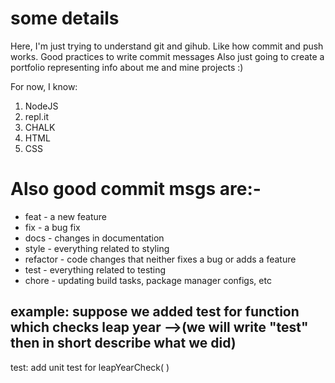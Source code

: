 # some details

Here, I'm just trying to understand git and gihub.
Like how commit and push works.
Good practices to write commit messages
Also just going to create a portfolio representing info about me and mine projects :)

For now, I know:

1. NodeJS
1. repl.it
1. CHALK
1. HTML
1. CSS

# Also good commit msgs are:-

* feat - a new feature
* fix - a bug fix
* docs - changes in documentation
* style - everything related to styling
* refactor - code changes that neither fixes a bug or adds a feature
* test - everything related to testing
* chore - updating build tasks, package manager configs, etc

## example: suppose we added test for function which checks leap year -->(we will write "test" then in short describe what we did)

test: add unit test for leapYearCheck( )
